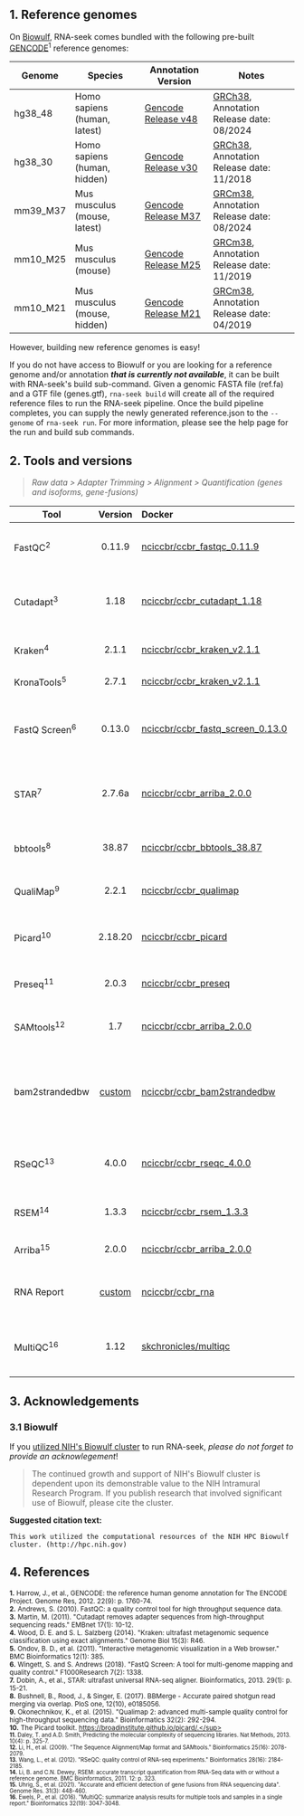 ## 1. Reference genomes 

On [Biowulf](https://hpc.nih.gov/), RNA-seek comes bundled with the following pre-built [GENCODE](https://www.gencodegenes.org/)<sup>1</sup> reference genomes:    

<!---
Hidden bundled Biowulf Reference Genomes 
**Human** `hg38_30`  
**Mouse** `mm10_M21`  
---> 

| **Genome**   | **Species**   | **Annotation Version**    | **Notes**                                               |
| ------------ |-------------- | --------------------------| --------------------------------------------------------|
| hg38_48      | Homo sapiens (human, latest)   | [Gencode Release v48](https://www.gencodegenes.org/human/release_48.html)  | [GRCh38](https://www.gencodegenes.org/human/release_48.html), Annotation Release date: 08/2024  |
| hg38_30      | Homo sapiens (human, hidden)   | [Gencode Release v30](https://www.gencodegenes.org/human/release_30.html)  | [GRCh38](https://www.gencodegenes.org/human/release_30.html), Annotation Release date: 11/2018  |
| mm39_M37     | Mus musculus (mouse, latest)   | [Gencode Release M37](https://www.gencodegenes.org/mouse/release_M37.html) | [GRCm38](https://www.gencodegenes.org/mouse/release_M37.html), Annotation Release date: 08/2024 |
| mm10_M25     | Mus musculus (mouse)   | [Gencode Release M25](https://www.gencodegenes.org/mouse/release_M25.html) | [GRCm38](https://www.gencodegenes.org/mouse/release_M25.html), Annotation Release date: 11/2019 |
| mm10_M21     | Mus musculus (mouse, hidden)   | [Gencode Release M21](https://www.gencodegenes.org/mouse/release_M21.html) | [GRCm38](https://www.gencodegenes.org/mouse/release_M21.html), Annotation Release date: 04/2019 |

However, building new reference genomes is easy! 

If you do not have access to Biowulf or you are looking for a reference genome and/or annotation **_that is currently not available_**, it can be built with RNA-seek's build sub-command. Given a genomic FASTA file (ref.fa) and a GTF file (genes.gtf), `rna-seek build` will create all of the required reference files to run the RNA-seek pipeline. Once the build pipeline completes, you can supply the newly generated reference.json to the `--genome` of `rna-seek run`. For more information, please see the help page for the run and build sub commands.

## 2. Tools and versions

> _Raw data > Adapter Trimming > Alignment > Quantification (genes and isoforms, gene-fusions)_

| **Tool**                 | **Version** | **Docker**  | **Notes**                                                                                       |
|--------------------------|:-----------:|:------------|-------------------------------------------------------------------------------------------------|
| FastQC<sup>2</sup>       |  0.11.9 | [nciccbr/ccbr_fastqc_0.11.9](https://hub.docker.com/repository/docker/nciccbr/ccbr_fastqc_0.11.9)   | **Quality-control step** to assess sequencing quality, run before and after adapter trimming            |
| Cutadapt<sup>3</sup>     |   1.18  | [nciccbr/ccbr_cutadapt_1.18](https://hub.docker.com/repository/docker/nciccbr/ccbr_cutadapt_1.18)   | **Data processing step** to remove adapter sequences and perform quality trimming                     |
| Kraken<sup>4</sup>       |   2.1.1   | [nciccbr/ccbr_kraken_v2.1.1](https://hub.docker.com/repository/docker/nciccbr/ccbr_kraken_v2.1.1)   | **Quality-control step** to assess microbial taxonomic composition                                      |
| KronaTools<sup>5</sup>   |   2.7.1   | [nciccbr/ccbr_kraken_v2.1.1](https://hub.docker.com/repository/docker/nciccbr/ccbr_kraken_v2.1.1)   | **Quality-control step** to visualize kraken output                                           |
| FastQ Screen<sup>6</sup> |  0.13.0  | [nciccbr/ccbr_fastq_screen_0.13.0](https://hub.docker.com/repository/docker/nciccbr/ccbr_fastq_screen_0.13.0) | **Quality-control step** to assess contamination; additional dependencies: `bowtie2/2.3.4`, `perl/5.24.3`  |
| STAR<sup>7</sup>         |  2.7.6a | [nciccbr/ccbr_arriba_2.0.0](https://hub.docker.com/repository/docker/nciccbr/ccbr_arriba_2.0.0)     | **Data processing step** to align reads against reference genome (using its two-pass mode)       |
| bbtools<sup>8</sup>      |  38.87  | [nciccbr/ccbr_bbtools_38.87](https://hub.docker.com/repository/docker/nciccbr/ccbr_bbtools_38.87)   | **Quality-control step** to calculate insert_size of assembled reads pairs with `bbmerge`             |
| QualiMap<sup>9</sup>     |  2.2.1  | [nciccbr/ccbr_qualimap](https://hub.docker.com/repository/docker/nciccbr/ccbr_qualimap)             | **Quality-control step** to assess various alignment metrics                                          |
| Picard<sup>10</sup>      | 2.18.20 | [nciccbr/ccbr_picard](https://hub.docker.com/repository/docker/nciccbr/ccbr_picard)                 | **Quality-control step** to run `MarkDuplicates`, `CollectRnaSeqMetrics` and `AddOrReplaceReadGroups`                     |
| Preseq<sup>11</sup>      |  2.0.3  | [nciccbr/ccbr_preseq](https://hub.docker.com/repository/docker/nciccbr/ccbr_preseq)                 | **Quality-control step** to estimate library complexity                                       |
| SAMtools<sup>12</sup>    |   1.7   | [nciccbr/ccbr_arriba_2.0.0](https://hub.docker.com/repository/docker/nciccbr/ccbr_arriba_2.0.0)     | **Quality-control step** to run `flagstat` to calculate alignment statistics                             |
| bam2strandedbw | [custom](https://github.com/CCBR/Pipeliner/blob/master/Results-template/Scripts/bam2strandedbw.pe.sh) | [nciccbr/ccbr_bam2strandedbw](https://hub.docker.com/repository/docker/nciccbr/ccbr_bam2strandedbw) | **Summarization step** to convert STAR aligned PE bam file into forward and reverse strand bigwigs suitable for a genomic track viewer like IGV  |
| RSeQC<sup>13</sup>       | 4.0.0   | [nciccbr/ccbr_rseqc_4.0.0](https://hub.docker.com/repository/docker/nciccbr/ccbr_rseqc_4.0.0)       | **Quality-control step** to infer stranded-ness and read distributions over specific genomic features                       |
| RSEM<sup>14</sup>        | 1.3.3   | [nciccbr/ccbr_rsem_1.3.3](https://hub.docker.com/repository/docker/nciccbr/ccbr_rsem_1.3.3)         | **Data processing step** to quantify gene and isoform counts                                           |
| Arriba<sup>15<sup>       | 2.0.0   | [nciccbr/ccbr_arriba_2.0.0](https://hub.docker.com/repository/docker/nciccbr/ccbr_arriba_2.0.0)     | **Data processing step** to quantify gene-fusions                                     |
| RNA Report   | [custom](https://github.com/CCBR/rNA)   | [nciccbr/ccbr_rna](https://hub.docker.com/repository/docker/nciccbr/ccbr_rna)   | **Summarization step** to identify outliers and assess techincal sources of variation                   |
| MultiQC<sup>16</sup>      | 1.12     | [skchronicles/multiqc](https://hub.docker.com/repository/docker/skchronicles/multiqc/)      | **Reporting step** to aggregate sample statistics and quality-control information across all sample    |

## 3. Acknowledgements

### 3.1 Biowulf 
If you [utilized NIH's Biowulf cluster](https://hpc.nih.gov/Research/) to run RNA-seek, *please do not forget to provide an acknowlegement*! 


> The continued growth and support of NIH's Biowulf cluster is dependent upon its demonstrable value to the NIH Intramural Research Program. If you publish research that involved significant use of Biowulf, please cite the cluster.

**Suggested citation text:**

```
This work utilized the computational resources of the NIH HPC Biowulf cluster. (http://hpc.nih.gov)
```

## 4. References
<sup>**1.**	 Harrow, J., et al., GENCODE: the reference human genome annotation for The ENCODE Project. Genome Res, 2012. 22(9): p. 1760-74.</sup>  
<sup>**2.**  Andrews, S. (2010). FastQC: a quality control tool for high throughput sequence data.</sup>  
<sup>**3.**	 Martin, M. (2011). "Cutadapt removes adapter sequences from high-throughput sequencing reads." EMBnet 17(1): 10-12.</sup>  
<sup>**4.**  Wood, D. E. and S. L. Salzberg (2014). "Kraken: ultrafast metagenomic sequence classification using exact alignments." Genome Biol 15(3): R46.</sup>  
<sup>**5.**  Ondov, B. D., et al. (2011). "Interactive metagenomic visualization in a Web browser." BMC Bioinformatics 12(1): 385.</sup>  
<sup>**6.**  Wingett, S. and S. Andrews (2018). "FastQ Screen: A tool for multi-genome mapping and quality control." F1000Research 7(2): 1338.</sup>  
<sup>**7.**	 Dobin, A., et al., STAR: ultrafast universal RNA-seq aligner. Bioinformatics, 2013. 29(1): p. 15-21.</sup>  
<sup>**8.**  Bushnell, B., Rood, J., & Singer, E. (2017). BBMerge - Accurate paired shotgun read merging via overlap. PloS one, 12(10), e0185056.</sup>  
<sup>**9.**  Okonechnikov, K., et al. (2015). "Qualimap 2: advanced multi-sample quality control for high-throughput sequencing data." Bioinformatics 32(2): 292-294.</sup>   
<sup>**10.** The Picard toolkit. https://broadinstitute.github.io/picard/.</sup>  
<sup>**11.** Daley, T. and A.D. Smith, Predicting the molecular complexity of sequencing libraries. Nat Methods, 2013. 10(4): p. 325-7.</sup>  
<sup>**12.** Li, H., et al. (2009). "The Sequence Alignment/Map format and SAMtools." Bioinformatics 25(16): 2078-2079.</sup>    
<sup>**13.** Wang, L., et al. (2012). "RSeQC: quality control of RNA-seq experiments." Bioinformatics 28(16): 2184-2185.</sup>  
<sup>**14.** Li, B. and C.N. Dewey, RSEM: accurate transcript quantification from RNA-Seq data with or without a reference genome. BMC Bioinformatics, 2011. 12: p. 323.</sup>  
<sup>**15.** Uhrig, S., et al. (2021). "Accurate and efficient detection of gene fusions from RNA sequencing data". Genome Res. 31(3): 448-460.</sup>  
<sup>**16.** Ewels, P., et al. (2016). "MultiQC: summarize analysis results for multiple tools and samples in a single report." Bioinformatics 32(19): 3047-3048.</sup>  


<!---
## Future Inclusions 
<sup>**NA.**	Law, C.W., et al., voom: Precision weights unlock linear model analysis tools for RNA-seq read counts. Genome Biol, 2014. 15(2): p. R29.</sup>  
<sup>**NA.**	Smyth, G.K., Linear models and empirical bayes methods for assessing differential expression in microarray experiments. Stat Appl Genet Mol Biol, 2004. 3: p. Article3.</sup>  
<sup>**NA.**	Fabregat, A., et al., The Reactome Pathway Knowledgebase. Nucleic Acids Res, 2018. 46(D1): p. D649-D655.</sup>  
<sup>**NA.**	Liberzon, A., et al., Molecular signatures database (MSigDB) 3.0. Bioinformatics, 2011. 27(12): p. 1739-40.</sup>  
<sup>**NA.**    Love, M. I., et al. (2014). "Moderated estimation of fold change and dispersion for RNA-seq data with DESeq2." Genome Biol 15(12): 550.</sup>  
<sup>**NA.**    R Core Team (2018). R: A Language and Environment for Statistical Computing. Vienna, Austria, R Foundation for Statistical Computing.</sup>  
<sup>**NA.**    Leng, N., et al. (2013). "EBSeq: an empirical Bayes hierarchical model for inference in RNA-seq experiments." Bioinformatics 29(8): 1035-1043.</sup>  
<sup>**NA.**    Robinson, M. D., et al. (2009). "edgeR: a Bioconductor package for differential expression analysis of digital gene expression data." Bioinformatics 26(1): 139-140.</sup>  
--->
